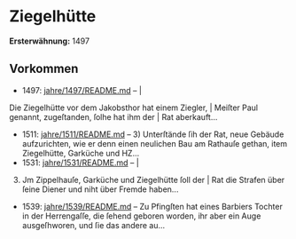 # Ziegelhütte

**Ersterwähnung:** 1497

## Vorkommen
- 1497: [jahre/1497/README.md](../jahre/1497/README.md) – |

Die Ziegelhütte vor dem Jakobsthor hat einem Ziegler, |
Meiſter Paul genannt, zugeſtanden, ſolhe hat ihm der |
Rat aberkauft...
- 1511: [jahre/1511/README.md](../jahre/1511/README.md) – 3) Unterſtände ſih der Rat, neue Gebäude aufzurichten,
wie er denn einen neulichen Bau am Rathauſe gethan,
item Ziegelhütte, Garküche und HZ...
- 1531: [jahre/1531/README.md](../jahre/1531/README.md) – |

3) Jm Zippelhauſe, Garküche und Ziegelhütte ſoll der |
Rat die Strafen über ſeine Diener und niht über Fremde
haben...
- 1539: [jahre/1539/README.md](../jahre/1539/README.md) – Zu Pfingſten hat eines Barbiers Tochter in der
Herrengaſſe, die ſehend geboren worden, ihr aber ein
Auge ausgeſhworen, und ſie das andere au...
